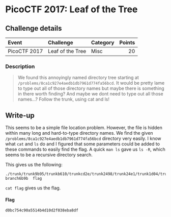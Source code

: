 # PicoCTF 2017: Leaf of the Tree

## Challenge details
| Event | Challenge | Category | Points |
|:------|:----------|:---------|-------:|
| PicoCTF 2017 | Leaf of the Tree | Misc | 20 |

### Description
> We found this annoyingly named directory tree starting at `/problems/8ca1c927e4aedb1db7961d774fa56bcd`. It would be pretty lame to type out all of those directory names but maybe there is something in there worth finding? And maybe we dont need to type out all those names...? Follow the trunk, using cat and ls!

## Write-up
This seems to be a simple file location problem.  However, the file is hidden within many long and hard-to-type directory names.  We find the given `/problems/8ca1c927e4aedb1db7961d774fa56bcd` directory very easily.  I know what `cat` and `ls` do and I figured that some parameters could be added to these commands to easily find the flag.  A quick `man ls` gave us `ls -R`, which seems to be a recursive directory search.  

This gives us the following:
```
./trunk/trunk9b95/trunkb610/trunkcd2e/trunk2498/trunk24e1/trunk1d04/trunk52c5:                     
branch6b9b  flag
```

`cat flag` gives us the flag.

#### Flag
`d0bc754c90a5514b4d10d2f038eba8df`
